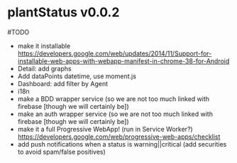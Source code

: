 # plantStatus v0.0.2


#TODO
 - make it installable https://developers.google.com/web/updates/2014/11/Support-for-installable-web-apps-with-webapp-manifest-in-chrome-38-for-Android
 - Detail: add graphs
 - Add dataPoints datetime, use moment.js
 - Dashboard: add filter by Agent
 - i18n
 - make a BDD wrapper service (so we are not too much linked with firebase [though we will certainly be])
 - make an auth wrapper service (so we are not too much linked with firebase [though we will certainly be])
 - make it a full Progressive WebApp! (run in Service Worker?) https://developers.google.com/web/progressive-web-apps/checklist
 - add push notifications when a status is warning||critical (add securities to avoid spam/false positives)
